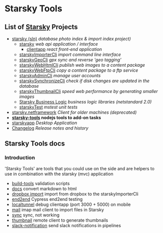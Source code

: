 # Starsky Tools

## List of [Starsky](../readme.md) Projects

-   [starsky (sln)](../starsky/readme.md) _database photo index & import index project)_
    -   [starsky](../starsky/starsky/readme.md) _web api application / interface_
        -   [clientapp](../starsky/starsky/clientapp/readme.md) _react front-end application_
    -   [starskyImporterCli](../starsky/starskyimportercli/readme.md) _import command line interface_
    -   [starskyGeoCli](../starsky/starskygeocli/readme.md) _gpx sync and reverse 'geo tagging'_
    -   [starskyWebHtmlCli](../starsky/starskywebhtmlcli/readme.md) _publish web images to a content package_
    -   [starskyWebFtpCli](../starsky/starskywebftpcli/readme.md) _copy a content package to a ftp service_
    -   [starskyAdminCli](../starsky/starskyadmincli/readme.md) _manage user accounts_
    -   [starskySynchronizeCli](../starsky/starskysynchronizecli/readme.md) _check if disk changes are updated in the database_
    -   [starskyThumbnailCli](../starsky/starskythumbnailcli/readme.md) _speed web performance by generating smaller images_
    -   [Starsky Business Logic](../starsky/starskybusinesslogic/readme.md) _business logic libraries (netstandard 2.0)_
    -   [starskyTest](../starsky/starskytest/readme.md) _mstest unit tests_
-   [starsky.netframework](../starsky.netframework/readme.md) _Client for older machines (deprecated)_
-   **[starsky-tools](../starsky-tools/readme.md) nodejs tools to add-on tasks**
-   [starskyapp](../starskyapp/readme.md) _Desktop Application_
-   [Changelog](../history.md) _Release notes and history_

## Starsky Tools docs

### Introduction

'Starsky Tools' are tools that you could use on the side and are helpers to use in combination with the starsky (mvc) application

-   [build-tools](build-tools/readme.md) validation scripts
-   [docs](docs/readme.md) convert markdown to html
-   [dropbox import](dropbox-import/readme.md) import from dropbox to the starskyImporterCli
-   [end2end](end2end/readme.md) Cypress end2end testing
-   [localtunnel](localtunnel/readme.md) debug clientapp (port 3000 + 5000) on mobile
-   [mail](mail/readme.md) imap mail client to import files in Starsky
-   [sync](sync/readme.md) sync, not working
-   [thumbnail](thumbnail/readme.md) remote client to generate thumbnails
-   [slack-notification](slack-notification/readme.md) send slack notifications in pipelines

